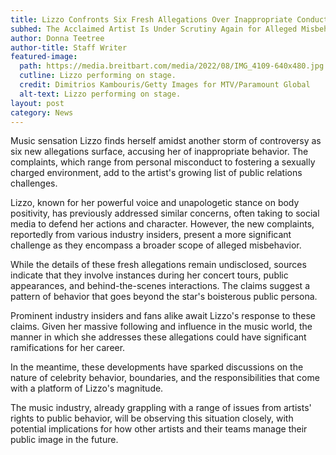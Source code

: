 ```yaml
---
title: Lizzo Confronts Six Fresh Allegations Over Inappropriate Conduct 
subhed: The Acclaimed Artist Is Under Scrutiny Again for Alleged Misbehavior and Creating a Sexually Charged Atmosphere
author: Donna Teetree
author-title: Staff Writer
featured-image: 
  path: https://media.breitbart.com/media/2022/08/IMG_4109-640x480.jpg
  cutline: Lizzo performing on stage.
  credit: Dimitrios Kambouris/Getty Images for MTV/Paramount Global
  alt-text: Lizzo performing on stage.
layout: post
category: News
---
```


Music sensation Lizzo finds herself amidst another storm of controversy as six new allegations surface, accusing her of inappropriate behavior. The complaints, which range from personal misconduct to fostering a sexually charged environment, add to the artist's growing list of public relations challenges.

Lizzo, known for her powerful voice and unapologetic stance on body positivity, has previously addressed similar concerns, often taking to social media to defend her actions and character. However, the new complaints, reportedly from various industry insiders, present a more significant challenge as they encompass a broader scope of alleged misbehavior.

While the details of these fresh allegations remain undisclosed, sources indicate that they involve instances during her concert tours, public appearances, and behind-the-scenes interactions. The claims suggest a pattern of behavior that goes beyond the star's boisterous public persona.

Prominent industry insiders and fans alike await Lizzo's response to these claims. Given her massive following and influence in the music world, the manner in which she addresses these allegations could have significant ramifications for her career.

In the meantime, these developments have sparked discussions on the nature of celebrity behavior, boundaries, and the responsibilities that come with a platform of Lizzo's magnitude.

The music industry, already grappling with a range of issues from artists' rights to public behavior, will be observing this situation closely, with potential implications for how other artists and their teams manage their public image in the future.

